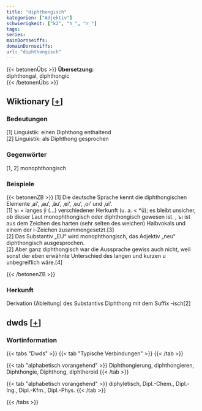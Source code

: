 ```yaml
---
title: "diphthongisch"
kategorien: ["Adjektiv"]
schwierigkeit: ["k2", "h_", "r_"]
tags:
series:
mainDornseiffs:
domainDornseiffs:
url: "diphthongisch"
---
```


{{< betonenÜbs >}}
**Übersetzung:**  
diphthongal, diphthongic  
{{< /betonenÜbs >}}

## Wiktionary [[+](https://de.wiktionary.org/wiki/diphthongisch)]

### Bedeutungen
[1] Linguistik: einen Diphthong enthaltend  
[2] Linguistik: als Diphthong gesprochen  

### Gegenwörter
[1, 2] monophthongisch  

### Beispiele
{{< betonenZB >}}
[1] Die deutsche Sprache kennt die diphthongischen Elemente ‚ai‘, ‚au‘, ‚äu‘, ‚ei‘, ‚eu‘, ‚oi‘ und ‚ui‘.  
[1] ъı = langes ӯ (…) verschiedener Herkunft (u. a. < *ū); es bleibt unsicher, ob dieser Laut monophthongisch oder diphthongisch gewesen ist. , ъı ist aus dem Zeichen des harten (sehr selten des weichen) Halbvokals und einem der i-Zeichen zusammengesetzt.[3]  
[2] Das Substantiv „EU“ wird monophthongisch, das Adjektiv „neu“ diphthongisch ausgesprochen.  
[2] Aber ganz diphthongisch war die Aussprache gewiss auch nicht, weil sonst der eben erwähnte Unterschied des langen und kurzen u unbegreiflich wäre.[4]  

{{< /betonenZB >}}
### Herkunft
Derivation (Ableitung) des Substantivs Diphthong mit dem Suffix -isch[2]  



## dwds [[+](https://www.dwds.de/wb/diphthongisch)]

### Wortinformation
{{< tabs "Dwds" >}}
{{< tab "Typische Verbindungen" >}}
{{< /tab >}}

{{< tab "alphabetisch vorangehend" >}}
Diphthongierung, diphthongieren, Diphthongie, Diphthong, diphtheroid
{{< /tab >}}

{{< tab "alphabetisch vorangehend" >}}
diphyletisch, Dipl.-Chem., Dipl.-Ing., Dipl.-Kfm., Dipl.-Phys.
{{< /tab >}}

{{< /tabs >}}

